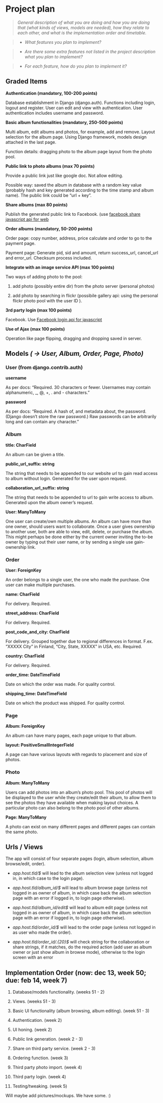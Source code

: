 # Project plan

> *General description of what you are doing and how you are doing that (what kinds of views, models are needed), how they relate to each other, and what is the implementation order and timetable.*

> - *What features you plan to implement?*

> - *Are there some extra features not listed in the project description what you plan to implement?*

> - *For each feature, how do you plan to implement it?*

## Graded Items

**Authentication (mandatory, 100-200 points)**

Database establishment in Django (django.auth). Functions including login, logout and register. User can edit and view with authentication. User authentication includes username and password.

**Basic album functionalities (mandatory, 250-500 points)**

Multi album, edit albums and photos, for example, add and remove. Layout selection for the album page. Using Django framework, models design attached in the last page.

Function details: dragging photo to the album page layout from the photo pool.

**Public link to photo albums (max 70 points)**

Provide a public link just like google doc. Not allow editing.

Possible way: saved the album in database with a random key value (probably hash and key generated according to the time stamp and album name). The public link could be “url + key”.

**Share albums (max 80 points)**

Publish the generated public link to Facebook. (use [facebook share javascript api for web](https://developers.facebook.com/docs/plugins/share-button/)

**Order albums (mandatory, 50-200 points)**

Order page: copy number, address, price calculate and order to go to the payment page.

Payment page: Generate pid, sid and amount, return success_url, cancel_url and error_url. Checksum process included.

**Integrate with an image service API (max 100 points)**

Two ways of adding photo to the pool:

1. add photo (possibly entire dir) from the photo server (personal photos)

2. add photo by searching in flickr (possibile gallery api: using the personal flickr photo pool with the user ID ).

**3rd party login (max 100 points)**

Facebook. Use [Facebook login api for javascript](https://developers.facebook.com/docs/facebook-login/login-flow-for-web/)

**Use of Ajax (max 100 points)**

Operation like page flipping, dragging and dropping saved in server.

## Models *( -> User, Album, Order, Page, Photo)*

### User (from django.contrib.auth)

**username**

As per docs: “Required. 30 characters or fewer. Usernames may contain alphanumeric, _, @, +, . and - characters.”

**password**

As per docs: “Required. A hash of, and metadata about, the password. (Django doesn’t store the raw password.) Raw passwords can be arbitrarily long and can contain any character.”

### Album

**title: CharField**

An album can be given a title.

**public_url_suffix: string**

The string that needs to be appended to our website url to gain read access to album without login. Generated for the user upon request.

**collaboration_url_suffix: string**

The string that needs to be appended to url to gain write access to album. Generated upon the album owner’s request.

**User: ManyToMany**

One user can create/own multiple albums. An album can have more than one owner, should users want to collaborate. Once a user gives ownership to another user, both are able to view, edit, delete, or purchase the album. This might perhaps be done either by the current owner inviting the to-be owner by typing out their user name, or by sending a single use gain-ownership link.

### Order

**User: ForeignKey**

An order belongs to a single user, the one who made the purchase. One user can make multiple purchases.

**name: CharField**

For delivery. Required.

**street_address: CharField**

For delivery. Required.

**post_code_and_city: CharField**

For delivery. Grouped together due to regional differences in format. F.ex. “XXXXX City” in Finland, “City, State, XXXXX” in USA, etc. Required.

**country: CharField**

For delivery. Required.

**order_time: DateTimeField**

Date on which the order was made. For quality control.

**shipping_time: DateTimeField**

Date on which the product was shipped. For quality control.

### Page

**Album: ForeignKey**

An album can have many pages, each page unique to that album.

**layout: PositiveSmallIntegerField**

A page can have various layouts with regards to placement and size of photos.

### Photo

**Album: ManyToMany**

Users can add photos into an album’s photo pool. This pool of photos will be displayed to the user while they create/edit their album, to allow them to see the photos they have available when making layout choices. A particular photo can also belong to the photo pool of other albums.

**Page: ManyToMany**

A photo can exist on many different pages and different pages can contain the same photo.

## Urls / Views

The app will consist of four separate pages (login, album selection, album browse/edit, order).

- *app.host.tld/$* will lead to the album selection view (unless not logged in, in which case to the login page).

- *app.host.tld/album_id/$* will lead to album browse page (unless not logged in as owner of album, in which case back the album selection page with an error if logged in, to login page otherwise).

- *app.host.tld/album_id/edit$* will lead to album edit page (unless not logged in as owner of album, in which case back the album selection page with an error if logged in, to login page otherwise).

- *app.host.tld/order_id/$* will lead to the order page (unless not logged in as user who made the order).

- *app.host.tld/order_id/.{20}$* will check string for the collaboration or share strings, if it matches, do the required action (add user as album owner or just show album in browse mode), otherwise to the login screen with an error


## Implementation Order (now: dec 13, week 50; due: feb 14, week 7)

1. Database/models functionality. (weeks 51 - 2)

2. Views. (weeks 51 - 3)

3. Basic UI functionality (album browsing, album editing). (week 51 - 3)

4. Authentication. (week 2)

5. UI honing. (week 2)

6. Public link generation. (week 2 - 3)

7. Share on third party service. (week 2 - 3)

8. Ordering function. (week 3)

9. Third party photo import. (week 4)

10. Third party login. (week 4)

11. Testing/tweaking. (week 5)


Will maybe add pictures/mockups. We have some. :)

